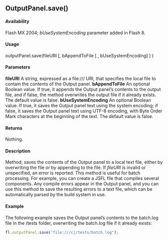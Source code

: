 ## OutputPanel.save()

#### Availability

Flash MX 2004; *bUseSystemEncoding* parameter added in Flash 8.

#### Usage

outputPanel.save(fileURI [, bAppendToFile [ , bUseSystemEncoding] ] )

#### Parameters

**fileURI** A string, expressed as a file:/// URI, that specifies the local file to contain the contents of the Output panel.
**bAppendToFile** An optional Boolean value. If true, it appends the Output panel’s contents to the output file, and if
false, the method overwrites the output file if it already exists. The default value is false.
**bUseSystemEncoding** An optional Boolean value. If true, it saves the Output panel text using the system encoding; if false, it saves the Output panel text using UTF-8 encoding, with Byte Order Mark characters at the beginning of the text. The default value is false.

#### Returns

Nothing.

#### Description

Method; saves the contents of the Output panel to a local text file, either by overwriting the file or by appending to the file.
If *fileURI* is invalid or unspecified, an error is reported.
This method is useful for batch processing. For example, you can create a JSFL file that compiles several components. Any compile errors appear in the Output panel, and you can use this method to save the resulting errors to a text file, which can be automatically parsed by the build system in use.

#### Example

The following example saves the Output panel’s contents to the batch.log file in the /tests
folder, overwriting the batch.log file if it already exists:

```javascript
fl.outputPanel.save("file:///c|/tests/batch.log"); 

```

